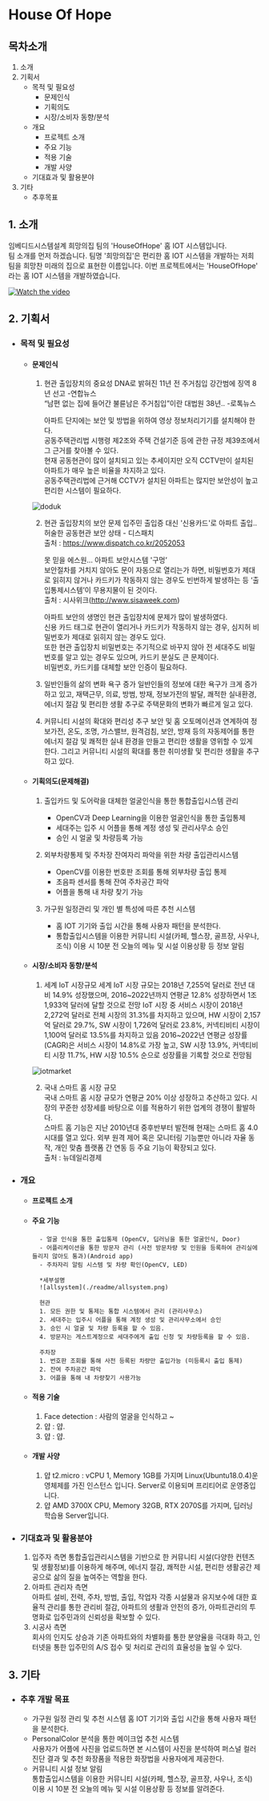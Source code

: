 # House Of Hope
## 목차소개 
1. 소개
2. 기획서
    * 목적 및 필요성
        * 문제인식
        * 기획의도
        * 시장/소비자 동향/분석
    * 개요
        * 프로젝트 소개
        * 주요 기능
        * 적용 기술
        * 개발 사양
    * 기대효과 및 활용분야
3. 기타
    * 추후목표
## 1. 소개
임베디드시스템설계 희망의집 팀의 'HouseOfHope' 홈 IOT 시스템입니다.   
팀 소개를 먼저 하겠습니다.
팀명 '희망의집'은 편리한 홈 IOT 시스템을 개발하는 저희 팀을 희망찬 미래의 집으로 표현한 이름입니다.
이번 프로젝트에서는 'HouseOfHope' 라는 홈 IOT 시스템을 개발하였습니다.

[![Watch the video](./readme/background.png)](https://www.youtube.com/watch?v=9r5Qc6dFX84)

## 2. 기획서
   * ### 목적 및 필요성 
        + #### 문제인식
            1. 현관 출입장치의 중요성
                DNA로 밝혀진 11년 전 주거침입 강간범에 징역 8년 선고 -연합뉴스  
                “남편 없는 집에 들어간 불륜남은 주거침입”이란 대법원 38년.. -로톡뉴스  
   
                아파트 단지에는 보안 및 방법을 위하여 영상 정보처리기기를 설치해야 한다.     
                공동주택관리법 시행령 제2조와 주택 건설기준 등에 관한 규정 제39조에서 그 근거를 찾아볼 수 있다.    
                현재 공동현관이 많이 설치되고 있는 추세이지만 오직 CCTV만이 설치된 아파트가 매우 높은 비율을 차지하고 있다.  
                공동주택관리법에 근거해 CCTV가 설치된 아파트는 많지만 보안성이 높고 편리한 시스템이 필요하다.  
    
            ![doduk](./readme/doduk.png)  
                
            2. 현관 출입장치의 보안 문제
               입주민 출입증 대신 '신용카드'로 아파트 출입.. 허술한 공동현관 보안 상태 - 디스패치  
               출처 : https://www.dispatch.co.kr/2052053  
    
               못 믿을 에스원… 아파트 보안시스템 '구멍’  
               보안절차를 거치지 않아도 문이 자동으로 열리는가 하면, 비밀번호가 제대로 읽히지 않거나 카드키가 작동하지 않는 경우도 빈번하게 발생하는 등 ‘출입통제시스템’이 무용지물이 된 것이다.  
               출처 : 시사위크(http://www.sisaweek.com)  
    
               아파트 보안의 생명인 현관 출입장치에 문제가 많이 발생하였다.  
               신용 카드 태그로 현관이 열리거나 카드키가 작동하지 않는 경우, 심지허 비밀번호가 제대로 읽히지 않는 경우도 있다.  
               또한 현관 출입장치 비밀번호는 주기적으로 바꾸지 않아 전 세대주도 비밀번호를 알고 있는 경우도 있으며, 카드키 분실도 큰 문제이다.  
               비밀번호, 카드키를 대체할 보안 인증이 필요하다.   
                
             3. 일반인들의 삶의 변화 욕구 증가
                일반인들의 정보에 대한 욕구가 크게 증가하고 있고, 재택근무, 의료, 방범, 방재, 정보가전의 발달, 쾌적한 실내환경, 에너지 절감 및 편리한 생활 추구로 주택문화의 변화가 빠르게 일고 있다.
     
             4. 커뮤니티 시설의 확대와 편리성 추구
                보안 및 홈 오토메이션과 연계하여 정보가전, 온도, 조명, 가스밸브, 원격검침, 보안, 방재 등의 자동제어를 통한 에너지 절감 및 쾌적한 실내 환경을 만들고 편리한 생활을 영위할 수 있게 한다. 그리고 커뮤니티 시설의 확대를 통한 취미생활 및 편리한 생활을 추구하고 있다.


        + #### 기획의도(문제해결)
            1. 출입카드 및 도어락을 대체한 얼굴인식을 통한 통합출입시스템 관리
               - OpenCV과 Deep Learning을 이용한 얼굴인식을 통한 출입통제
               - 세대주는 입주 시 어플을 통해 계정 생성 및 관리사무소 승인
               - 승인 시 얼굴 및 차량등록 가능
                
            2. 외부차량통제 및 주차장 잔여자리 파악을 위한 차량 출입관리시스템
               - OpenCV를 이용한 번호판 조회를 통해 외부차량 출입 통제
               - 초음파 센서를 통해 잔여 주차공간 파악 
               - 어플을 통해 내 차량 찾기 가능
               
            3. 가구원 일정관리 및 개인 별 특성에 따른 추천 시스템
               - 홈 IOT 기기와 출입 시간을 통해 사용자 패턴을 분석한다.
               - 통합출입시스템을 이용한 커뮤니티 시설(카페, 헬스장, 골프장, 사우나, 조식) 이용 시 10분 전 오늘의 메뉴 및 시설 이용상황 등 정보 알림

        + #### 시장/소비자 동향/분석
        
             1. 세계 IoT 시장규모
             세계 IoT 시장 규모는 2018년 7,255억 달러로 전년 대비 14.9% 성장했으며, 2016~2022년까지 연평균 12.8% 성장하면서 1조 1,933억 달러에 달할 것으로 전망
             IoT 시장 중 서비스 시장이 2018년 2,272억 달러로 전체 시장의 31.3%를 차지하고 있으며, HW 시장이 2,157억 달러로 29.7%, SW 시장이 1,726억 달러로 23.8%, 커넥티비티 시장이 1,100억 달러로 13.5%를 차지하고 있음
             2016~2022년 연평균 성장률(CAGR)은 서비스 시장이 14.8%로 가장 높고, SW 시장 13.9%, 커넥티비티 시장 11.7%, HW 시장 10.5% 순으로 성장률을 기록할 것으로 전망됨

             ![iotmarket](./readme/iotmarket.png) 
            
             2. 국내 스마트 홈 시장 규모  
             국내 스마트 홈 시장 규모가 연평균 20% 이상 성장하고 추산하고 있다. 시장의 꾸준한 성장세를 바탕으로 이를 적용하기 위한 업계의 경쟁이 활발하다.  
             스마트 홈 기능은 지난 2010년대 중후반부터 발전해 현재는 스마트 홈 4.0 시대를 열고 있다. 외부 원격 제어 혹은 모니터링 기능뿐만 아니라 자율 동작, 개인 맞춤 플랫폼 간 연동 등 주요 기능이 확장되고 있다.  
             출처 : 뉴데일리경제

   * ### 개요
        + #### 프로젝트 소개
            
            
        + #### 주요 기능 
                - 얼굴 인식을 통한 출입통제 (OpenCV, 딥러닝을 통한 얼굴인식, Door)
                - 어플리케이션을 통한 방문자 관리 (사전 방문차량 및 인원을 등록하여 관리실에 들리지 않아도 통과)(Android app)
                - 주차자리 알림 시스템 및 차량 확인(OpenCV, LED)
                
                *세부설명
                ![allsystem](./readme/allsystem.png)  
    
                현관 
                1. 모든 권한 및 통제는 통합 시스템에서 관리 (관리사무소)
                2. 세대주는 입주시 어플을 통해 계정 생성 및 관리사무소에서 승인
                3. 승인 시 얼굴 및 차량 등록을 할 수 있음.
                4. 방문자는 게스트계정으로 세대주에게 출입 신청 및 차량등록을 할 수 있음.

                주차장
                1. 번호판 조회를 통해 사전 등록된 차량만 출입가능 (미등록시 출입 통제)
                2. 잔여 주차공간 파악
                3. 어플을 통해 내 차량찾기 사용가능
            
        + #### 적용 기술
            1. Face detection : 사람의 얼굴을 인식하고 ~
            2. 얍 : 얍.
            3. 얍 : 얍.
            
        + #### 개발 사양
            1. 얍
                t2.micro : vCPU 1, Memory 1GB를 가지며 Linux(Ubuntu18.0.4)운영체제를 가진 인스턴스 입니다. Server로 이용되며 프리티어로 운영중입니다.
            2. 얍
                AMD 3700X CPU, Memory 32GB, RTX 2070S를 가지며, 딥러닝 학습용 Server입니다. 

   * ### 기대효과 및 활용분야
        1. 입주자 측면
            통합출입관리시스템을 기반으로 한 커뮤니티 시설(다양한 컨텐츠 및 생활정보)를 이용하게 해주며, 에너지 절감, 쾌적한 시설, 편리한 생활공간 제공으로 삶의 질을 높여주는 역할을 한다.
        2. 아파트 관리자 측면  
            아파트 설비, 전력, 주차, 방범, 출입, 작업자 각종 시설물과 유지보수에 대한 효율적 관리를 통한 관리비 절감, 아파트의 생활과 안전의 증가, 아파트관리의 투명화로 입주민과의 신뢰성을 확보할 수 있다.
        3. 시공사 측면  
            회사의 인지도 상승과 기존 아파트와의 차별화를 통한 분양율을 극대화 하고, 인터넷을 통한 입주민의 A/S 접수 및 처리로 관리의 효율성을 높일 수 있다.

## 3. 기타
   * ### 추후 개발 목표
        + 가구원 일정 관리 및 추천 시스템
            홈 IOT 기기와 출입 시간을 통해 사용자 패턴을 분석한다.
        + PersonalColor 분석을 통한 메이크업 추천 시스템  
            사용자가 어플에 사진을 업로드하면 본 시스템이 사진을 분석하여 퍼스널 컬러 진단 결과 및 추천 화장품을 적용한 화장법을 사용자에게 제공한다.
        + 커뮤니티 시설 정보 알림  
            통합출입시스템을 이용한 커뮤니티 시설(카페, 헬스장, 골프장, 사우나, 조식) 이용 시 10분 전 오늘의 메뉴 및 시설 이용상황 등 정보를 알려준다.
